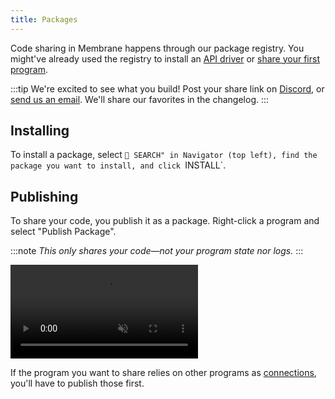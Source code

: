 ```yaml
---
title: Packages
---
```


Code sharing in Membrane happens through our package registry. You might've already used the registry to install an [API driver](/concepts/drivers) or [share your first program](/getting-started/hello-world/#sharing-your-code).

:::tip
We're excited to see what you build! Post your share link on [Discord](https://discord.gg/4RHyJDV8kj), or [send us an email](mailto:contact@membrane.io). We'll share our favorites in the changelog.
:::

## Installing

To install a package, select `🔎 SEARCH" in Navigator (top left), find the package you want to install, and click `INSTALL`.

## Publishing

To share your code, you publish it as a package. Right-click a program and select "Publish Package".

:::note
_This only shares your code—not your program state nor logs._
:::

<video src="/cloud-assets/publish-package.mp4" muted autoplay controls></video>

If the program you want to share relies on other programs as [connections](/concepts/connections), you'll have to publish those first.

<!-- ## Unpublishing

To unpublish a package, right-click the program to select "Publish Package..." (same as publishing), and click `UNPUBLISH`.

If other packages point to the package you want to unpublish as a dependency, you'll have to unpublish those first, or re-publish them using a different connection. -->
